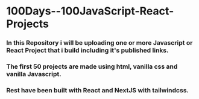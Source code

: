 # 100Days--100JavaScript-React-Projects

### In this Repository i will be uploading one or more Javascript or React Project that i build including it's published links.

### The first 50 projects are made using html, vanilla css and vanilla Javascript.
### Rest have been built with React and NextJS with tailwindcss.
